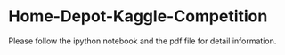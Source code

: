 # Home-Depot-Kaggle-Competition

Please follow the ipython notebook and the pdf file for detail information.
